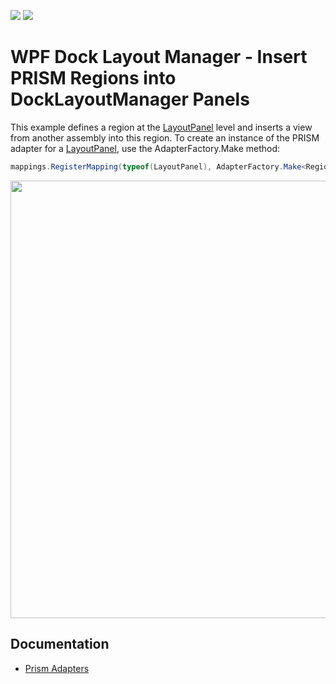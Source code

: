 <!-- default badges list -->
[![](https://img.shields.io/badge/Open_in_DevExpress_Support_Center-FF7200?style=flat-square&logo=DevExpress&logoColor=white)](https://supportcenter.devexpress.com/ticket/details/E1926)
[![](https://img.shields.io/badge/📖_How_to_use_DevExpress_Examples-e9f6fc?style=flat-square)](https://docs.devexpress.com/GeneralInformation/403183)
<!-- default badges end -->

# WPF Dock Layout Manager - Insert PRISM Regions into DockLayoutManager Panels

This example defines a region at the [LayoutPanel](https://docs.devexpress.com/WPF/DevExpress.Xpf.Docking.LayoutPanel) level and inserts a view from another assembly into this region. To create an instance of the PRISM adapter for a [LayoutPanel](https://docs.devexpress.com/WPF/DevExpress.Xpf.Docking.LayoutPanel), use the AdapterFactory.Make method:

```cs
mappings.RegisterMapping(typeof(LayoutPanel), AdapterFactory.Make<RegionAdapterBase<LayoutPanel>>(factory));
```

<img src="https://user-images.githubusercontent.com/12169834/175358011-ac1b0321-5282-40d1-8aab-57b8948b5fd4.png" width=700px/>

## Documentation

- [Prism Adapters](https://docs.devexpress.com/WPF/117848/common-concepts/prism-adapters)
